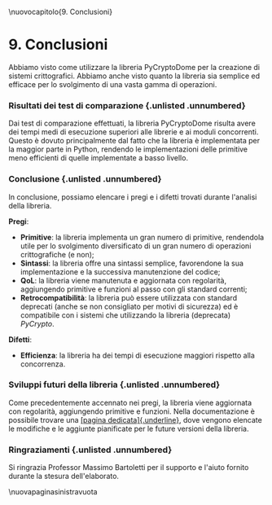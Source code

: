 \nuovocapitolo{9. Conclusioni}

# 9. Conclusioni
Abbiamo visto come utilizzare la libreria PyCryptoDome per la creazione di sistemi crittografici.
Abbiamo anche visto quanto la libreria sia semplice ed efficace per lo svolgimento di una vasta gamma di operazioni.

### Risultati dei test di comparazione {.unlisted .unnumbered}
Dai test di comparazione effettuati, la libreria PyCryptoDome risulta avere dei tempi medi di esecuzione superiori alle librerie e ai moduli concorrenti. Questo è dovuto principalmente dal fatto che la libreria è implementata per la maggior parte in Python, rendendo le implementazioni delle primitive meno efficienti di quelle implementate a basso livello.

### Conclusione {.unlisted .unnumbered}
In conclusione, possiamo elencare i pregi e i difetti trovati durante l'analisi della libreria.

**Pregi**:

- **Primitive**: la libreria implementa un gran numero di primitive, rendendola utile per lo svolgimento diversificato di un gran numero di operazioni crittografiche (e non);
- **Sintassi**: la libreria offre una sintassi semplice, favorendone la sua implementazione e la successiva manutenzione del codice;
- **QoL**: la libreria viene manutenuta e aggiornata con regolarità, aggiungendo primitive e funzioni al passo con gli standard correnti;
- **Retrocompatibilità**: la libreria può essere utilizzata con standard deprecati (anche se non consigliato per motivi di sicurezza) ed è compatibile con i sistemi che utilizzando la libreria (deprecata) *PyCrypto*.

**Difetti**:

- **Efficienza**: la libreria ha dei tempi di esecuzione maggiori rispetto alla concorrenza.

### Sviluppi futuri della libreria {.unlisted .unnumbered}
Come precedentemente accennato nei pregi, la libreria viene aggiornata con regolarità, aggiungendo primitive e funzioni. Nella documentazione è possibile trovare una [[pagina dedicata]{.underline}](https://pycryptodome.readthedocs.io/en/latest/src/future.html), dove vengono elencate le modifiche e le aggiunte pianificate per le future versioni della libreria.

### Ringraziamenti {.unlisted .unnumbered}
Si ringrazia Professor Massimo Bartoletti per il supporto e l'aiuto fornito durante la stesura dell'elaborato.

\nuovapaginasinistravuota

